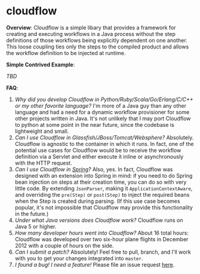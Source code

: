 # cloudflow

**Overview**:  Cloudflow is a simple libary that provides a framework for creating and executing workflows in a Java process without the 
step definitions of those workflows being explicitly dependent on one another.  This loose coupling ties only the steps to the compiled product 
and allows the workflow definition to be injected at runtime.


**Simple Contrived Example**:

*TBD*


**FAQ**:

1. *Why did you develop Cloudflow in Python/Ruby/Scala/Go/Erlang/C/C++ or my other favorite language?* I'm more of a Java guy than any other language and had a need for a dynamic workflow provisioner for some other projects written in 
Java.  It's not unlikely that I may port Cloudflow to python at some point in the near future, since the codebase is lightweight and small.
2. *Can I use Cloudflow in Glassfish/JBoss/Tomcat/Websphere?* Absolutely.  Cloudflow is agnostic to the container in which it runs.  In fact, one of the potential use cases for Cloudflow would be to 
receive the workflow definition via a Servlet and either execute it inline or asynchronously with the HTTP request.
3. *Can I use Cloudflow in [Spring](http://www.springsource.com)?* Also, yes.  In fact, Cloudflow was designed with an extension into Spring in mind: if you need to do Spring bean injection on steps at their creation
time, you can do so with very little code.  By extending `JsonParser`, making it `ApplicationContextAware`, and overriding the `pre(Step)` or `post(Step)`
to inject the required beans when the Step is created during parsing. (If this use case becomes popular, it's not impossible that Cloudflow may provide this functionality in the future.)
4. *Under what Java versions does Cloudflow work?* Cloudflow runs on Java 5 or higher.
5. *How many developer hours went into Cloudflow?* About 16 total hours: Cloudflow was developed over two six-hour plane flights in December 2012 with a couple of hours on the side. 
6. *Can I submit a patch?* Absolutely! Feel free to pull, branch, and I'll work with you to get your changes integrated into `master`.
7. *I found a bug!  I need a feature!* Please file an issue request [here](https://github.com/bdimmick/cloudflow/issues).